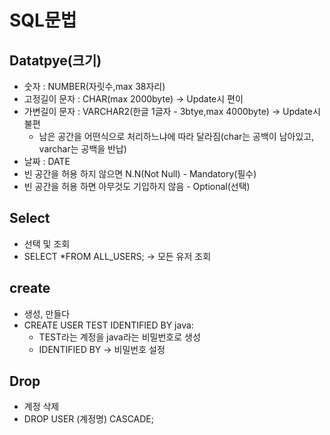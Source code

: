 # SQL문법

## Datatpye(크기)
- 숫자 : NUMBER(자릿수,max 38자리)
- 고정길이 문자 : CHAR(max 2000byte) -> Update시 편이
- 가변길이 문자 : VARCHAR2(한글 1글자 - 3btye,max 4000byte) -> Update시 불편
    + 남은 공간을 어떤식으로 처리하느냐에 따라 달라짐(char는 공백이 남아있고, varchar는 공백을 반납)
- 날짜 : DATE
- 빈 공간을 허용 하지 않으면 N.N(Not Null) - Mandatory(필수)
- 빈 공간을 허용 하면 아무것도 기입하지 않음 - Optional(선택)

## Select
- 선택 및 조회
- SELECT *FROM ALL_USERS; -> 모든 유저 조회

## create
- 생성, 만들다
- CREATE USER TEST IDENTIFIED BY java:
    + TEST라는 계정을 java라는 비밀번호로 생성
    + IDENTIFIED BY -> 비밀번호 설정

## Drop
- 계정 삭제
- DROP USER (계정명) CASCADE;